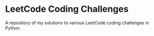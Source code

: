 # LeetCode Coding Challenges

A repository of my solutions to various LeetCode coding challenges in Python
